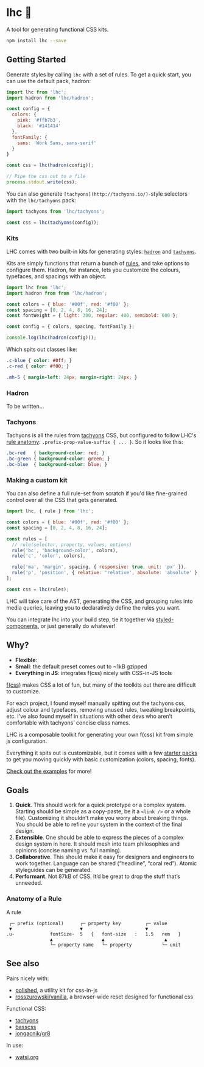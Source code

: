# lhc 🚉

A tool for generating functional CSS kits.

```bash
npm install lhc --save
```

## Getting Started

Generate styles by calling `lhc` with a set of rules. To get a quick start, you can use the default pack, hadron:

```js
import lhc from 'lhc';
import hadron from 'lhc/hadron';

const config = {
  colors: {
    pink: '#ffb7b3',
    black: '#141414'
  },
  fontFamily: {
    sans: 'Work Sans, sans-serif'
  }
}

const css = lhc(hadron(config));

// Pipe the css out to a file
process.stdout.write(css);
```

You can also generate `[tachyons](http://tachyons.io/)`-style selectors with the `lhc/tachyons` pack:

```js
import tachyons from 'lhc/tachyons';

const css = lhc(tachyons(config));
```

### Kits

LHC comes with two built-in kits for generating styles: [`hadron`](#hadron) and [`tachyons`](#tachyons).

Kits are simply functions that return a bunch of [rules](#), and take options to configure them. Hadron, for instance, lets you customize the colours, typefaces, and spacings with an object.

```js
import lhc from 'lhc';
import hadron from from 'lhc/hadron';

const colors = { blue: '#00f', red: '#f00' };
const spacing = [0, 2, 4, 8, 16, 24];
const fontWeight = { light: 300, regular: 400, semibold: 600 };

const config = { colors, spacing, fontFamily };

console.log(lhc(hadron(config)));
```

Which spits out classes like:

```css
.c-blue { color: #0ff; }
.c-red { color: #f00; }

.mh-5 { margin-left: 24px; margin-right: 24px; }
```

### Hadron

To be written...

### Tachyons

Tachyons is all the rules from [tachyons](http://tachyons.io/docs/) CSS, but configured to follow LHC's [rule anatomy](#anatomy-of-a-rule): `.prefix-prop-value-suffix { ... }`. So it looks like this:

```css
.bc-red   { background-color: red; }
.bc-green { background-color: green; }
.bc-blue  { background-color: blue; }
```

### Making a custom kit

You can also define a full rule-set from scratch if you'd like fine-grained control over all the CSS that gets generated.

```js
import lhc, { rule } from 'lhc';

const colors = { blue: '#00f', red: '#f00' };
const spacing = [0, 2, 4, 8, 16, 24];

const rules = [
  // rule(selector, property, values, options)
  rule('bc', 'background-color', colors),
  rule('c', 'color', colors),

  rule('ma', 'margin', spacing, { responsive: true, unit: 'px' }),
  rule('p', 'position', { relative: 'relative', absolute: 'absolute' }, { responsive: true }),
];

const css = lhc(rules);
```

LHC will take care of the AST, generating the CSS, and grouping rules into media queries, leaving you to declaratively define the rules you want.

You can integrate lhc into your build step, tie it together via [styled-components](https://github.com/styled-components/styled-components), or just generally do whatever!

## Why?

* **Flexible**:
* **Small**: the default preset comes out to ~1kB gzipped
* **Everything in JS**: integrates f(css) nicely with CSS-in-JS tools

[f(css)](http://www.jon.gold/2015/07/functional-css/) makes CSS a lot of fun, but many of the toolkits out there are difficult to customize.

For each project, I found myself manually spitting out the tachyons css, adjust colour and typefaces, removing unused rules, tweaking breakpoints, etc. I’ve also found myself in situations with other devs who aren’t comfortable with tachyons’ concise class names.

LHC is a composable toolkit for generating your own f(css) kit from simple js configuration.

Everything it spits out is customizable, but it comes with a few [starter packs](#) to get you moving quickly with basic customization (colors, spacing, fonts).

[Check out the examples](https://github.com/rosszurowski/lhc/tree/master/examples) for more!

## Goals

1. **Quick**. This should work for a quick prototype or a complex system. Starting should be simple as a copy-paste, be it a `<link />` or a whole file). Customizing it shouldn’t make you worry about breaking things. You should be able to refine your system in the context of the final design.
2. **Extensible**. One should be able to express the pieces of a complex design system in here. It should mesh into team philosophies and opinions (concise naming vs. full naming).
3. **Collaborative**. This should make it easy for designers and engineers to work together. Language can be shared (“headline”, “coral red”). Atomic styleguides can be generated.
4. **Performant**. Not 87kB of CSS. It’d be great to drop the stuff that’s unneeded.

### Anatomy of a Rule

A rule

```
 ┌─ prefix (optional)      ┌─ property key         ┌─ value
 ▼                         ▼                       ▼
.u-             fontSize-  5   {   font-size   :   1.5   rem   }
                ▲                  ▲                      ▲
                └─ property name   └─ property           └─ unit
```

## See also

Pairs nicely with:

* [polished](https://github.com/styled-components/polished), a utility kit for css-in-js
* [rosszurowski/vanilla](https://github.com/rosszurowski/vanilla), a browser-wide reset designed for functional css

Functional CSS:

* [tachyons](https://github.com/tachyons-css/tachyons/)
* [basscss](https://github.com/basscss/basscss)
* [jongacnik/gr8](https://github.com/jongacnik/gr8)

In use:

* [watsi.org](https://watsi.org)
